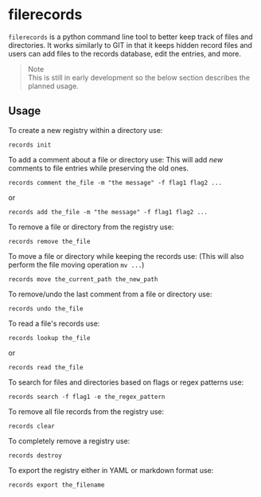 # filerecords

`filerecords` is a python command line tool to better keep track of files and directories. It works similarly to GIT in that it keeps hidden record files and users can add files to the records database, edit the entries, and more.

> Note <br>
> This is still in early development so the below section describes the planned usage.
## Usage

To create a new registry within a directory use:

```
records init 
```

To add a comment about a file or directory use:
This will add *new* comments to file entries while preserving the old ones.

```
records comment the_file -m "the message" -f flag1 flag2 ...
```

or 

```
records add the_file -m "the message" -f flag1 flag2 ...
```

To remove a file or directory from the registry use:

```
records remove the_file
```

To move a file or directory while keeping the records use:
(This will also perform the file moving operation `mv ...`)

```
records move the_current_path the_new_path
```

To remove/undo the last comment from a file or directory use:

```
records undo the_file
```

To read a file's records use:

```
records lookup the_file
```

or

```
records read the_file
```

To search for files and directories based on flags or regex patterns use:

```
records search -f flag1 -e the_regex_pattern
```

To remove all file records from the registry use:

```
records clear
```

To completely remove a registry use:

```
records destroy
```

To export the registry either in YAML or markdown format use:

```
records export the_filename
```